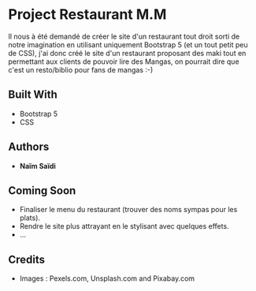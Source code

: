 # Project Restaurant M.M

Il nous à été demandé de créer le site d'un restaurant tout droit sorti de notre imagination en utilisant uniquement Bootstrap 5 (et un tout petit peu de CSS), j'ai donc créé le site d'un restaurant proposant des maki tout en permettant aux clients de pouvoir lire des Mangas, on pourrait dire que c'est un resto/biblio pour fans de mangas :-)

## Built With

* Bootstrap 5
* CSS

## Authors

* **Naïm Saïdi**

## Coming Soon

* Finaliser le menu du restaurant (trouver des noms sympas pour les plats).
* Rendre le site plus attrayant en le stylisant avec quelques effets.
* ...
## Credits

* Images : Pexels.com, Unsplash.com and Pixabay.com
